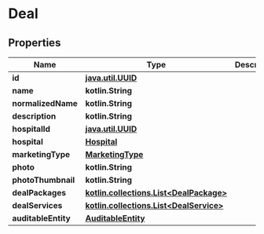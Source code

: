 
# Deal

## Properties
Name | Type | Description | Notes
------------ | ------------- | ------------- | -------------
**id** | [**java.util.UUID**](java.util.UUID.md) |  |  [optional]
**name** | **kotlin.String** |  |  [optional]
**normalizedName** | **kotlin.String** |  |  [optional]
**description** | **kotlin.String** |  |  [optional]
**hospitalId** | [**java.util.UUID**](java.util.UUID.md) |  |  [optional]
**hospital** | [**Hospital**](Hospital.md) |  |  [optional]
**marketingType** | [**MarketingType**](MarketingType.md) |  |  [optional]
**photo** | **kotlin.String** |  |  [optional]
**photoThumbnail** | **kotlin.String** |  |  [optional]
**dealPackages** | [**kotlin.collections.List&lt;DealPackage&gt;**](DealPackage.md) |  |  [optional]
**dealServices** | [**kotlin.collections.List&lt;DealService&gt;**](DealService.md) |  |  [optional]
**auditableEntity** | [**AuditableEntity**](AuditableEntity.md) |  |  [optional]



